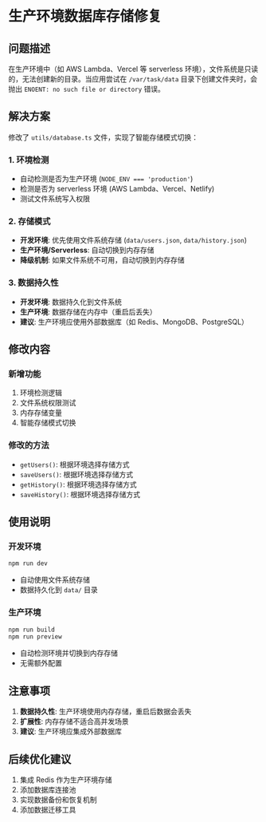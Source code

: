 # 生产环境数据库存储修复

## 问题描述

在生产环境中（如 AWS Lambda、Vercel 等 serverless 环境），文件系统是只读的，无法创建新的目录。当应用尝试在 `/var/task/data` 目录下创建文件夹时，会抛出 `ENOENT: no such file or directory` 错误。

## 解决方案

修改了 `utils/database.ts` 文件，实现了智能存储模式切换：

### 1. 环境检测

- 自动检测是否为生产环境 (`NODE_ENV === 'production'`)
- 检测是否为 serverless 环境 (AWS Lambda、Vercel、Netlify)
- 测试文件系统写入权限

### 2. 存储模式

- **开发环境**: 优先使用文件系统存储 (`data/users.json`, `data/history.json`)
- **生产环境/Serverless**: 自动切换到内存存储
- **降级机制**: 如果文件系统不可用，自动切换到内存存储

### 3. 数据持久性

- **开发环境**: 数据持久化到文件系统
- **生产环境**: 数据存储在内存中（重启后丢失）
- **建议**: 生产环境应使用外部数据库（如 Redis、MongoDB、PostgreSQL）

## 修改内容

### 新增功能

1. 环境检测逻辑
2. 文件系统权限测试
3. 内存存储变量
4. 智能存储模式切换

### 修改的方法

- `getUsers()`: 根据环境选择存储方式
- `saveUsers()`: 根据环境选择存储方式
- `getHistory()`: 根据环境选择存储方式
- `saveHistory()`: 根据环境选择存储方式

## 使用说明

### 开发环境

```bash
npm run dev
```

- 自动使用文件系统存储
- 数据持久化到 `data/` 目录

### 生产环境

```bash
npm run build
npm run preview
```

- 自动检测环境并切换到内存存储
- 无需额外配置

## 注意事项

1. **数据持久性**: 生产环境使用内存存储，重启后数据会丢失
2. **扩展性**: 内存存储不适合高并发场景
3. **建议**: 生产环境应集成外部数据库

## 后续优化建议

1. 集成 Redis 作为生产环境存储
2. 添加数据库连接池
3. 实现数据备份和恢复机制
4. 添加数据迁移工具
